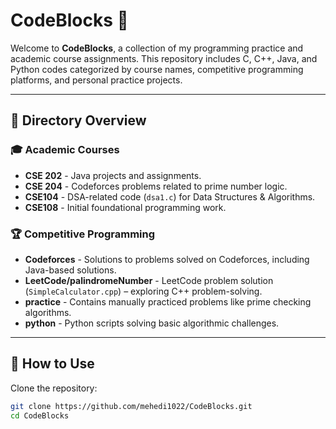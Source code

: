 # CodeBlocks 🧱

Welcome to **CodeBlocks**, a collection of my programming practice and academic course assignments. This repository includes C, C++, Java, and Python codes categorized by course names, competitive programming platforms, and personal practice projects.

---

## 📁 Directory Overview

### 🎓 Academic Courses
- **CSE 202** - Java projects and assignments.
- **CSE 204** - Codeforces problems related to prime number logic.
- **CSE104** - DSA-related code (`dsa1.c`) for Data Structures & Algorithms.
- **CSE108** - Initial foundational programming work.

### 🏆 Competitive Programming
- **Codeforces** - Solutions to problems solved on Codeforces, including Java-based solutions.
- **LeetCode/palindromeNumber** - LeetCode problem solution (`SimpleCalculator.cpp`) – exploring C++ problem-solving.
- **practice** - Contains manually practiced problems like prime checking algorithms.
- **python** - Python scripts solving basic algorithmic challenges.

---

## 🚀 How to Use

Clone the repository:
```bash
git clone https://github.com/mehedi1022/CodeBlocks.git
cd CodeBlocks
